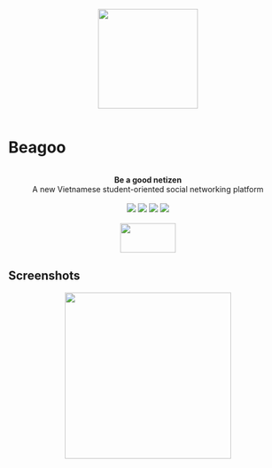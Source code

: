 <p align="center">
  <img src="https://user-images.githubusercontent.com/17230355/180727466-92551bf9-2b39-41d4-bdc8-fdc47321255f.png" width="180" height="180" />
</p>
<div>
<h1 align="center" style="display: inline-block !important">
Beagoo
</h1>

<p align="center">
<strong>Be a good netizen</strong><br />
A new Vietnamese student-oriented social networking platform<br><br>
<img src="https://camo.githubusercontent.com/83d3746e5881c1867665223424263d8e604df233d0a11aae0813e0414d433943/68747470733a2f2f696d672e736869656c64732e696f2f62616467652f6c6963656e73652d4d49542d626c75652e737667" />
<img src="https://github.com/FattiesSoftware/beagoo-mobile-app/actions/workflows/node.js.yml/badge.svg" />
<img src="https://camo.githubusercontent.com/b0ad703a46e8b249ef2a969ab95b2cb361a2866ecb8fe18495a2229f5847102d/68747470733a2f2f696d672e736869656c64732e696f2f62616467652f5052732d77656c636f6d652d627269676874677265656e2e737667" />
<img src="https://camo.githubusercontent.com/709f3cbabb06b8896edf6890835a638693bb9f70e6002a959e189190d55d6111/68747470733a2f2f6261646765732e66726170736f66742e636f6d2f6f732f76322f6f70656e2d736f757263652e7376673f763d313033" /><br><br>
<img src="https://user-images.githubusercontent.com/17230355/180739107-93e94725-c97d-46bb-9f73-399fd2bc6961.png" width="100" height="53" />
</p>

</div>

## Screenshots

<p align="center">
<img src="https://user-images.githubusercontent.com/17230355/180731047-7bbe7895-79fd-4a6a-af03-4ad172794e5b.png" style="width: 300px" />
</p>
